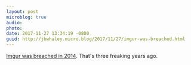 ```yaml
---
layout: post
microblog: true
audio: 
photo: 
date: 2017-11-27 13:34:19 -0800
guid: http://jbwhaley.micro.blog/2017/11/27/imgur-was-breached.html
---
```

[Imgur was breached in 2014](https://techcrunch.com/2017/11/27/imgur-says-1-7m-emails-and-passwords-were-breached-in-2014-hack/). That's three freaking years ago.

